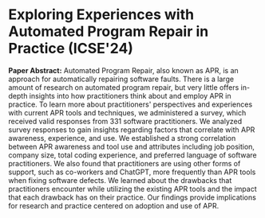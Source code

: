 # Exploring Experiences with Automated Program Repair in Practice (ICSE'24)
**Paper Abstract:**
Automated Program Repair, also known as APR, is an approach for automatically repairing software faults. There is a large amount of research on automated program repair, but very little offers in-depth insights into how practitioners think about and employ APR in practice. To learn more about practitioners' perspectives and experiences with current APR tools and techniques, we administered a survey, which received valid responses from 331 software practitioners. We analyzed survey responses to gain insights regarding factors that correlate with APR awareness, experience, and use. We established a strong correlation between APR awareness and tool use and attributes including job position, company size, total coding experience, and preferred language of software practitioners. We also found that practitioners are using other forms of support, such as co-workers and ChatGPT, more frequently than APR tools when fixing software defects. We learned about the drawbacks that practitioners encounter while utilizing the existing APR tools and the impact that each drawback has on their practice. Our findings provide implications for research and practice centered on adoption and use of APR. 

